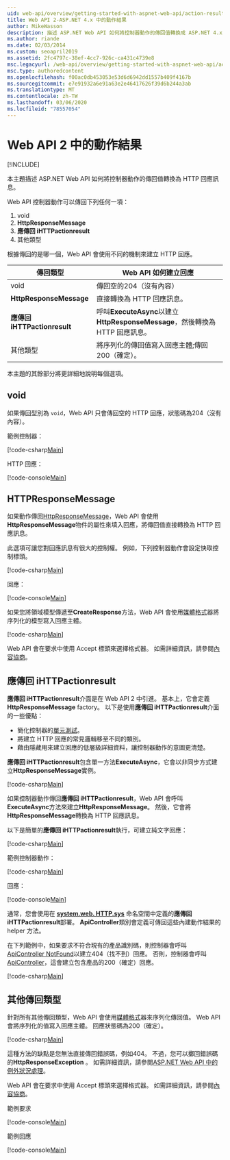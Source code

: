 ```yaml
---
uid: web-api/overview/getting-started-with-aspnet-web-api/action-results
title: Web API 2-ASP.NET 4.x 中的動作結果
author: MikeWasson
description: 描述 ASP.NET Web API 如何將控制器動作的傳回值轉換成 ASP.NET 4.x 中的 HTTP 回應訊息。
ms.author: riande
ms.date: 02/03/2014
ms.custom: seoapril2019
ms.assetid: 2fc4797c-38ef-4cc7-926c-ca431c4739e8
msc.legacyurl: /web-api/overview/getting-started-with-aspnet-web-api/action-results
msc.type: authoredcontent
ms.openlocfilehash: f00ac0db453053e53d6d6942dd1557b409f4167b
ms.sourcegitcommit: e7e91932a6e91a63e2e46417626f39d6b244a3ab
ms.translationtype: MT
ms.contentlocale: zh-TW
ms.lasthandoff: 03/06/2020
ms.locfileid: "78557054"
---
```

# <a name="action-results-in-web-api-2"></a>Web API 2 中的動作結果

[!INCLUDE[](~/includes/coreWebAPI.md)]

本主題描述 ASP.NET Web API 如何將控制器動作的傳回值轉換為 HTTP 回應訊息。

Web API 控制器動作可以傳回下列任何一項：

1. void
2. **HttpResponseMessage**
3. **應傳回 iHTTPactionresult**
4. 其他類型

根據傳回的是哪一個，Web API 會使用不同的機制來建立 HTTP 回應。

| 傳回類型 | Web API 如何建立回應 |
| --- | --- |
| void | 傳回空的204（沒有內容） |
| **HttpResponseMessage** | 直接轉換為 HTTP 回應訊息。 |
| **應傳回 iHTTPactionresult** | 呼叫**ExecuteAsync**以建立**HttpResponseMessage**，然後轉換為 HTTP 回應訊息。 |
| 其他類型 | 將序列化的傳回值寫入回應主體;傳回200（確定）。 |

本主題的其餘部分將更詳細地說明每個選項。

## <a name="void"></a>void

如果傳回型別為 `void`，Web API 只會傳回空的 HTTP 回應，狀態碼為204（沒有內容）。

範例控制器：

[!code-csharp[Main](action-results/samples/sample1.cs)]

HTTP 回應：

[!code-console[Main](action-results/samples/sample2.cmd)]

## <a name="httpresponsemessage"></a>HTTPResponseMessage

如果動作傳回[HttpResponseMessage](https://msdn.microsoft.com/library/system.net.http.httpresponsemessage.aspx)，Web API 會使用**HttpResponseMessage**物件的屬性來填入回應，將傳回值直接轉換為 HTTP 回應訊息。

此選項可讓您對回應訊息有很大的控制權。 例如，下列控制器動作會設定快取控制標頭。

[!code-csharp[Main](action-results/samples/sample3.cs)]

回應：

[!code-console[Main](action-results/samples/sample4.cmd?highlight=2)]

如果您將領域模型傳遞至**CreateResponse**方法，Web API 會使用[媒體格式](../formats-and-model-binding/media-formatters.md)器將序列化的模型寫入回應主體。

[!code-csharp[Main](action-results/samples/sample5.cs)]

Web API 會在要求中使用 Accept 標頭來選擇格式器。 如需詳細資訊，請參閱[內容協商](../formats-and-model-binding/content-negotiation.md)。

## <a name="ihttpactionresult"></a>應傳回 iHTTPactionresult

**應傳回 iHTTPactionresult**介面是在 Web API 2 中引進。 基本上，它會定義**HttpResponseMessage** factory。 以下是使用**應傳回 iHTTPactionresult**介面的一些優點：

- 簡化控制器的[單元測試](../testing-and-debugging/unit-testing-controllers-in-web-api.md)。
- 將建立 HTTP 回應的常見邏輯移至不同的類別。
- 藉由隱藏用來建立回應的低層級詳細資料，讓控制器動作的意圖更清楚。

**應傳回 iHTTPactionresult**包含單一方法**ExecuteAsync**，它會以非同步方式建立**HttpResponseMessage**實例。

[!code-csharp[Main](action-results/samples/sample6.cs)]

如果控制器動作傳回**應傳回 iHTTPactionresult**，Web API 會呼叫**ExecuteAsync**方法來建立**HttpResponseMessage**。 然後，它會將**HttpResponseMessage**轉換為 HTTP 回應訊息。

以下是簡單的**應傳回 iHTTPactionresult**執行，可建立純文字回應：

[!code-csharp[Main](action-results/samples/sample7.cs)]

範例控制器動作：

[!code-csharp[Main](action-results/samples/sample8.cs)]

回應：

[!code-console[Main](action-results/samples/sample9.cmd)]

通常，您會使用在 **[system.web. HTTP.sys](https://msdn.microsoft.com/library/system.web.http.results.aspx)** 命名空間中定義的**應傳回 iHTTPactionresult**部署。 **ApiController**類別會定義可傳回這些內建動作結果的 helper 方法。

在下列範例中，如果要求不符合現有的產品識別碼，則控制器會呼叫[ApiController NotFound](https://msdn.microsoft.com/library/system.web.http.apicontroller.notfound.aspx)以建立404（找不到）回應。 否則，控制器會呼叫[ApiController](https://msdn.microsoft.com/library/dn314591.aspx)，這會建立包含產品的200（確定）回應。

[!code-csharp[Main](action-results/samples/sample10.cs)]

## <a name="other-return-types"></a>其他傳回類型

針對所有其他傳回類型，Web API 會使用[媒體格式](../formats-and-model-binding/media-formatters.md)器來序列化傳回值。 Web API 會將序列化的值寫入回應主體。 回應狀態碼為200（確定）。

[!code-csharp[Main](action-results/samples/sample11.cs)]

這種方法的缺點是您無法直接傳回錯誤碼，例如404。 不過，您可以擲回錯誤碼的**HttpResponseException** 。 如需詳細資訊，請參閱[ASP.NET Web API 中的例外狀況處理](../error-handling/exception-handling.md)。

Web API 會在要求中使用 Accept 標頭來選擇格式器。 如需詳細資訊，請參閱[內容協商](../formats-and-model-binding/content-negotiation.md)。

範例要求

[!code-console[Main](action-results/samples/sample12.cmd)]

範例回應

[!code-console[Main](action-results/samples/sample13.cmd)]
